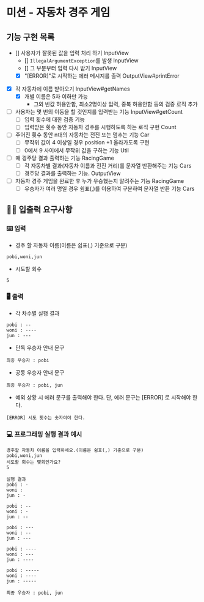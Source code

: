 # 미션 - 자동차 경주 게임

## 기능 구현 목록

- [] 사용자가 잘못된 값을 입력 처리 하기 InputView
    - [] `IllegalArgumentException`를 발생 InputView
    - [] 그 부분부터 입력 다시 받기 InputView
    - [x] "[ERROR]"로 시작하는 에러 메시지를 출력 OutputView#printError
- [x] 각 자동차에 이름 받아오기 InputView#getNames
    - [x] 개별 이름은 5자 이하만 가능
        - 그외 빈값 허용안함, 최소2명이상 입력, 중복 허용안함 등의 검증 로직 추가
- [ ] 사용자는 몇 번의 이동을 할 것인지를 입력받는 기능 InputView#getCount
    - [ ] 입력 횟수에 대한 검증 기능
    - [ ] 입력받은 횟수 동안 자동차 경주를 시행하도록 하는 로직 구현 Count
- [ ] 주어진 횟수 동안 n대의 자동차는 전진 또는 멈추는 기능 Car
    - [ ] 무작위 값이 4 이상일 경우 position +1 올라가도록 구현
    - [ ] 0에서 9 사이에서 무작위 값을 구하는 기능 Util
- [ ] 매 경주당 결과 출력하는 기능 RacingGame
    - [ ] 각 자동차별 결과(자동차 이름과 전진 거리)를 문자열 반환해주는 기능 Cars
    - [ ] 경주당 결과를 출력하는 기능. OutputView
- [ ] 자동차 경주 게임을 완료한 후 누가 우승했는지 알려주는 기능 RacingGame
    - [ ] 우승자가 여러 명일 경우 쉼표(,)를 이용하여 구분하여 문자열 반환 기능 Cars

## ✍🏻 입출력 요구사항

### ⌨️ 입력

- 경주 할 자동차 이름(이름은 쉼표(,) 기준으로 구분)

```
pobi,woni,jun
```

- 시도할 회수

```
5
```

### 🖥 출력

- 각 차수별 실행 결과

```
pobi : --
woni : ----
jun : ---
```

- 단독 우승자 안내 문구

```
최종 우승자 : pobi
```

- 공동 우승자 안내 문구

```
최종 우승자 : pobi, jun
```

- 예외 상황 시 에러 문구를 출력해야 한다. 단, 에러 문구는 [ERROR] 로 시작해야 한다.

```
[ERROR] 시도 횟수는 숫자여야 한다.
```

### 💻 프로그래밍 실행 결과 예시

```
경주할 자동차 이름을 입력하세요.(이름은 쉼표(,) 기준으로 구분)
pobi,woni,jun
시도할 회수는 몇회인가요?
5

실행 결과
pobi : -
woni : 
jun : -

pobi : --
woni : -
jun : --

pobi : ---
woni : --
jun : ---

pobi : ----
woni : ---
jun : ----

pobi : -----
woni : ----
jun : -----

최종 우승자 : pobi, jun
```
